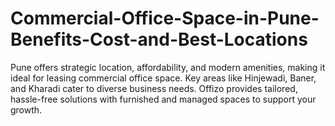 # Commercial-Office-Space-in-Pune-Benefits-Cost-and-Best-Locations
Pune offers strategic location, affordability, and modern amenities, making it ideal for leasing commercial office space. Key areas like Hinjewadi, Baner, and Kharadi cater to diverse business needs. Offizo provides tailored, hassle-free solutions with furnished and managed spaces to support your growth.
